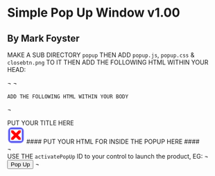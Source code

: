 
# Simple Pop Up Window v1.00           
## By Mark Foyster                 
   

 MAKE A SUB DIRECTORY `popup` THEN ADD `popup.js`, `popup.css` & `closebtn.png` TO IT
    THEN ADD THE FOLLOWING HTML WITHIN YOUR HEAD:
    
¬
    <link rel="stylesheet" href="popup/popup.css">
    <script src="popup/popup.js" defer></script>
¬
    
    ADD THE FOLLOWING HTML WITHIN YOUR BODY

¬
    <div class="popUp" id="popUp">
        <div class="popUpTitleContainer"><span class="popUpTitle">PUT YOUR TITLE HERE</span></div>
        <img id="closeBtn" src="popup/closebtn.png">
        #### PUT YOUR HTML FOR INSIDE THE POPUP HERE ####
    </div>
 ¬   
    USE THE `activatePopUp` ID to your control to launch the product, EG:
¬
    <button type="button" id="activatePopUp">Pop Up</button>
¬